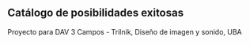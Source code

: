 ## Catálogo de posibilidades exitosas

Proyecto para DAV 3 Campos - Trilnik, Diseño de imagen y sonido, UBA